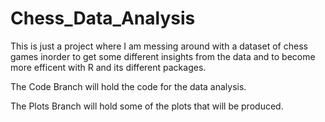 # Chess_Data_Analysis
This is just a project where I am messing around with a dataset of chess games inorder to get some different insights from the data and to become more efficent with R and its different packages.


The Code Branch will hold the code for the data analysis.


The Plots Branch will hold some of the plots that will be produced.
